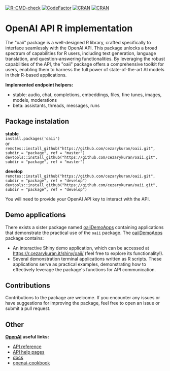 <!-- badges: start -->
[![R-CMD-check](https://github.com/cezarykuran/oaii/actions/workflows/R-CMD-check.yaml/badge.svg)](https://github.com/cezarykuran/oaii/actions/workflows/R-CMD-check.yaml)
[![CodeFactor](https://www.codefactor.io/repository/github/cezarykuran/oaii/badge)](https://www.codefactor.io/repository/github/cezarykuran/oaii)
[![CRAN](https://www.r-pkg.org/badges/version/oaii)](https://cran.r-project.org/package=oaii)
[![CRAN](http://cranlogs.r-pkg.org/badges/last-month/oaii)](https://cran.r-project.org/package=oaii)
<!-- badges: end -->

# OpenAI API R implementation

The "oaii" package is a well-designed R library, crafted specifically to interface seamlessly with the OpenAI API. This package unlocks a broad spectrum of capabilities for R users, including text generation, language translation, and question-answering functionalities. By leveraging the robust capabilities of the API, the "oaii" package offers a comprehensive toolkit for users, enabling them to harness the full power of state-of-the-art AI models in their R-based applications.

**Implemented endpoint helpers:**

- stable: audio, chat, completions, embeddings, files, fine tunes, images, models, moderations
- beta: assistants, threads, messages, runs


## Package instalation

**stable**  
`install.packages('oaii')`  
or  
`remotes::install_github("https://github.com/cezarykuran/oaii.git", subdir = "package", ref = "master")`  
`devtools::install_github("https://github.com/cezarykuran/oaii.git", subdir = "package", ref = "master")`

**develop**  
`remotes::install_github("https://github.com/cezarykuran/oaii.git", subdir = "package", ref = "develop")`  
`devtools::install_github("https://github.com/cezarykuran/oaii.git", subdir = "package", ref = "develop")`

You will need to provide your OpenAI API key to interact with the API.

## Demo applications

There exists a sister package named [oaiiDemoApps](https://github.com/cezarykuran/oaiiDemoApps) containing applications that demonstrate the practical use of the `oaii` package.
The [oaiiDemoApps](https://github.com/cezarykuran/oaiiDemoApps) package contains:

- An interactive Shiny demo application, which can be accessed at https://r.cezarykuran.it/shiny/oaii/ (feel free to explore its functionality!).
- Several demonstration terminal applications written as R scripts. These applications serve as practical examples, demonstrating how to effectively leverage the package's functions for API communication.

## Contributions

Contributions to the package are welcome. If you encounter any issues or have suggestions for improving the package, feel free to open an issue or submit a pull request.

## Other

**[OpenAI](https://openai.com/) useful links:**

- [API reference](https://platform.openai.com/docs/api-reference/)
- [API help pages](https://help.openai.com/en/collections/3675931-openai-api)
- [docs](https://platform.openai.com/docs/introduction)
- [openai-cookbook](https://github.com/openai/openai-cookbook/)
